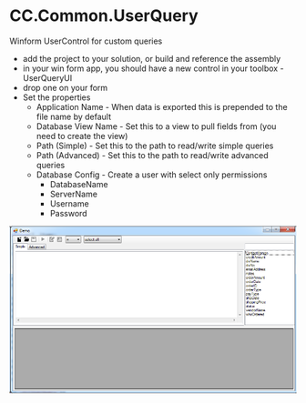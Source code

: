 # CC.Common.UserQuery
Winform UserControl for custom queries

 - add the project to your solution, or build and reference the assembly
 - in your win form app, you should have a new control in your toolbox - UserQueryUI
 - drop one on your form
 - Set the properties
   - Application Name - When data is exported this is prepended to the file name by default
   - Database View Name - Set this to a view to pull fields from (you need to create the view)
   - Path (Simple) - Set this to the path to read/write simple queries
   - Path (Advanced) - Set this to the path to read/write advanced queries
   - Database Config - Create a user with select only permissions
     - DatabaseName
     - ServerName
     - Username
     - Password

![Main Application](images/MainApplication.png)